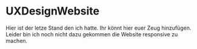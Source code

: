 # UXDesignWebsite


Hier ist der letze Stand den ich hatte. Ihr könnt hier euer Zeug hinzufügen. Leider bin ich noch nicht dazu gekommen die Website responsive zu machen.
